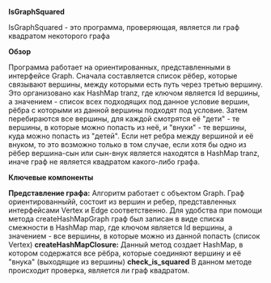 **IsGraphSquared**

IsGraphSquared - это программа, проверяющая, является ли граф квадратом некоторого графа

**Обзор**

Программа работает на ориентированных, представленными в интерфейсе Graph. Сначала составляется список рёбер, которые связывают вершины, между которыми есть путь через третью вершину. Это организовано как HashMap tranz, где ключом является Id вершины, а значением - список всех подходящих под данное условие вершин, рёбра с которыми из данной вершины подходят под условие.
Затем перебираются все вершины, для каждой смотрятся её "дети" - те вершины, в которые можно попасть из неё, и "внуки" - те вершины, куда можно попасть из "детей". Если нет ребра между вершиной и её внуком, то это возможно только в том случае, если хотя бы одно из рёбер вершина-сын или сын-внук является находятся в HashMap tranz, иначе граф не является квадратом какого-либо графа.

**Ключевые компоненты**

**Представление графа:** Алгоритм работает с объектом Graph. Граф ориентированныйй, состоит из вершин и ребер, представленных интерфейсами Vertex и Edge соответственно.
Для удобства при помощи метода createHashMapGraph граф был записан в виде списка смежности в HashMap map, где ключом является Id вершины, а значением - все вершины, в которые можно из данной попасть (список Vertex)
**createHashMapСlosure:** Данный метод создает HashMap, в котором содержатся все рёбра, которые соединяют вершину и её "внука" (выходящие из вершины)
**check_is_squared** В данном методе происходит проверка, является ли граф квадратом.
